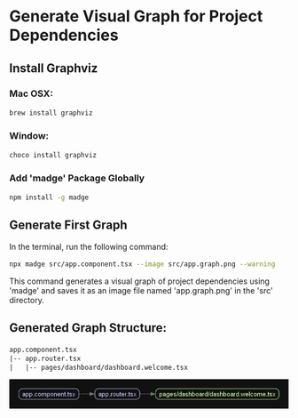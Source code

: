 # Generate Visual Graph for Project Dependencies

## Install Graphviz

### Mac OSX:

```bash
brew install graphviz
```

### Window:

```bash
choco install graphviz
```

### Add 'madge' Package Globally

```bash
npm install -g madge
```

## Generate First Graph

In the terminal, run the following command:

```bash
npx madge src/app.component.tsx --image src/app.graph.png --warning
```

This command generates a visual graph of project dependencies using 'madge' and saves it as an image file named 'app.graph.png' in the 'src' directory.

## Generated Graph Structure:

```plaintext
app.component.tsx
|-- app.router.tsx
|   |-- pages/dashboard/dashboard.welcome.tsx
```

![app_graph](images/app.graph_1.png)
